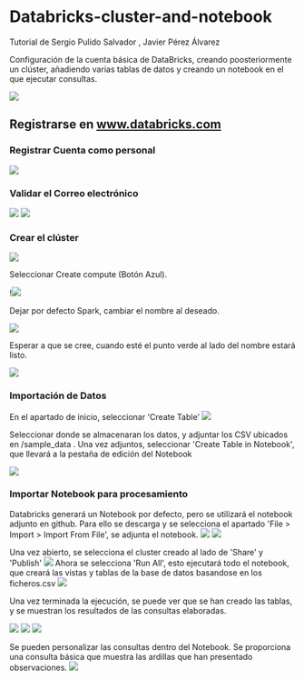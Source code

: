 # Databricks-cluster-and-notebook
Tutorial de Sergio Pulido Salvador , Javier Pérez Álvarez 

Configuración de la cuenta básica de DataBricks, creando poosteriormente un clúster, añadiendo varias tablas de datos y creando un notebook en el que ejecutar consultas.

![](images_databricks/Scr1.jpeg)

## Registrarse en www.databricks.com
### Registrar Cuenta como personal
![](images_databricks/Scr2.jpeg)


### Validar el Correo electrónico
![](images_databricks/Scr3.jpeg)
![](images_databricks/Scr4.jpeg)


### Crear el clúster

![](images_databricks/Screenshot_1.jpg)

Seleccionar Create compute (Botón Azul).

!![](images_databricks/Screenshot_2.jpg)

Dejar por defecto Spark, cambiar el nombre al deseado.

![](images_databricks/Screenshot_3.jpg)

Esperar a que se cree, cuando esté el punto verde al lado del nombre estará listo.

![](images_databricks/Screenshot_4.jpg)

### Importación de Datos

En el apartado de inicio, seleccionar 'Create Table'
![](images_databricks/Screenshot_5.jpg)

Seleccionar donde se almacenaran los datos, y adjuntar los CSV ubicados en /sample_data . Una vez adjuntos, seleccionar 'Create Table in Notebook', que llevará a la pestaña de edición del Notebook

![](images_databricks/Screenshot_6.jpg)

### Importar Notebook para procesamiento

Databricks generará un Notebook por defecto, pero se utilizará el notebook adjunto en github. 
Para ello se descarga y se selecciona el apartado 'File > Import > Import From File', se adjunta el notebook.
![](images_databricks/Screenshot_13.jpg)
![](images_databricks/Screenshot_14.jpg)

Una vez abierto, se selecciona el cluster creado al lado de 'Share' y 'Publish'
![](images_databricks/Screenshot_8.jpg)
Ahora se selecciona 'Run All', esto ejecutará todo el notebook, que creará las vistas y tablas de la base de datos basandose en los ficheros.csv
![](images_databricks/Screenshot_7.jpg)

Una vez terminada la ejecución, se puede ver que se han creado las tablas, y se muestran los resultados de las consultas elaboradas.

![](images_databricks/Screenshot_9.jpg)
![](images_databricks/Screenshot_10.jpg)
![](images_databricks/Screenshot_11.jpg)

Se pueden personalizar las consultas dentro del Notebook. Se proporciona una consulta básica que muestra las ardillas que han presentado observaciones.
![](images_databricks/Screenshot_12.jpg)



